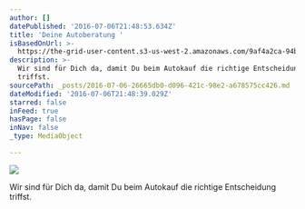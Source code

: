 ```yaml
---
author: []
datePublished: '2016-07-06T21:48:53.634Z'
title: 'Deine Autoberatung '
isBasedOnUrl: >-
  https://the-grid-user-content.s3-us-west-2.amazonaws.com/9af4a2ca-94b9-40ac-9ffa-52a5b04eaa73.jpg
description: >-
  Wir sind für Dich da, damit Du beim Autokauf die richtige Entscheidung
  triffst. 
sourcePath: _posts/2016-07-06-26665db0-d096-421c-98e2-a678575cc426.md
dateModified: '2016-07-06T21:48:39.029Z'
starred: false
inFeed: true
hasPage: false
inNav: false
_type: MediaObject

---
```

![](https://the-grid-user-content.s3-us-west-2.amazonaws.com/fa87e8c8-6399-4757-9dd2-de2df2c9dad9.jpg)

Wir sind für Dich da, damit Du beim Autokauf die richtige Entscheidung triffst.